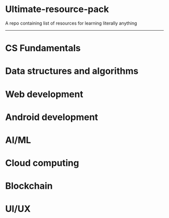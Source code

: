 # Ultimate-resource-pack
A repo containing list of resources for learning literally anything

-----------------------------------------------------------------------------------------------------------------------------------------------------------------------------------

# CS Fundamentals
# Data structures and algorithms
# Web development
# Android development
# AI/ML
# Cloud computing
# Blockchain
# UI/UX
